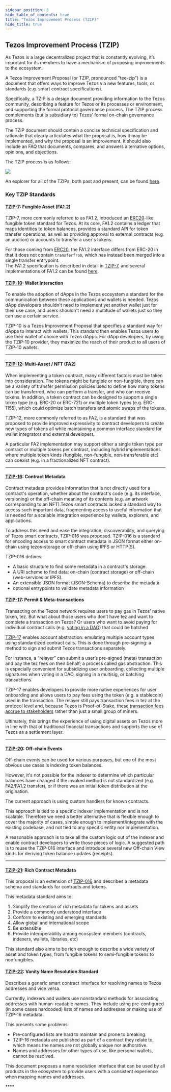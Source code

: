 ```yaml
---
sidebar_position: 3
hide_table_of_contents: true
title: "Tezos Improvement Process (TZIP)"
hide_title: true
---
```

## Tezos Improvement Process (TZIP)

As Tezos is a large decentralized project that is constantly evolving, it’s important for its members to have a mechanism of proposing improvements to the ecosystem. 

A Tezos Improvement Proposal \(or TZIP, pronounced "tee-zip"\) is a document that offers ways to improve Tezos via new features, tools, or standards \(e.g. smart contract specifications\).

Specifically, a TZIP is a design document providing information to the Tezos community, describing a feature for Tezos or its processes or environment, and supporting the formal protocol governance process. The TZIP process complements \(but is subsidiary to\) Tezos' formal on-chain governance process.

The TZIP document should contain a concise technical specification and rationale that clearly articulates what the proposal is, how it may be implemented, and why the proposal is an improvement. It should also include an FAQ that documents, compares, and answers alternative options, opinions, and objections.  
  
The TZIP process is as follows:

![](https://lh5.googleusercontent.com/S6RtLcgx3jMgAIIlmejGXfVzauiN9Wr0zbfw_dQgy1SUgze7XPOpgnCy-anupBD37azDaW9do9V1JMkkot1mWsUlMmeG7ydFCHbOZaEMQzk1K4B6c1tOKgGVz6Ve0tYKbVx0jBQN)

An explorer for all of the TZIPs, both past and present, can be found [here](https://tzip.tezosagora.org/).

### Key TZIP Standards

#### [**TZIP-7**](https://tzip.tezosagora.org/proposal/tzip-7/): Fungible Asset \(FA1.2\)

TZIP-7, more commonly referred to as FA1.2, introduced an [ERC20](https://eips.ethereum.org/EIPS/eip-20)-like fungible token standard for Tezos. At its core, FA1.2 contains a ledger that maps identities to token balances, provides a standard API for token transfer operations, as well as providing approval to external contracts \(e.g. an auction\) or accounts to transfer a user's tokens.

For those coming from [ERC20](https://eips.ethereum.org/EIPS/eip-20), the FA1.2 interface differs from ERC-20 in that it does not contain `transferfrom`, which has instead been merged into a single transfer entrypoint.   
The FA1.2 specification is described in detail in [TZIP-7](https://gitlab.com/tzip/tzip/blob/master/proposals/tzip-7/tzip-7.md), and several implementations of FA1.2 can be found [here](https://assets.tqtezos.com/docs/token-contracts/fa12/2-fa12-ligo/).



#### [**TZIP-10**](https://tzip.tezosagora.org/proposal/tzip-10/): Wallet Interaction

To enable the adoption of dApps in the Tezos ecosystem a standard for the communication between these applications and wallets is needed. Tezos dApp developers shouldn't need to implement yet another wallet just for their use case, and users shouldn't need a multitude of wallets just so they can use a certain service.

TZIP-10 is a Tezos Improvement Proposal that specifies a standard way for dApps to interact with wallets. This standard then enables Tezos users to use their wallet of choice with Tezos dApps. For dApp developers, by using the TZIP-10 provider, they maximize the reach of their product to all users of TZIP-10 wallets.  
****

#### [**TZIP-12**](https://tzip.tezosagora.org/proposal/tzip-12/): Multi-Asset / NFT \(FA2\)

When implementing a token contract, many different factors must be taken into consideration. The tokens might be fungible or non-fungible, there can be a variety of transfer permission policies used to define how many tokens can be transferred, who can perform a transfer, and who can receive tokens. In addition, a token contract can be designed to support a single token type \(e.g. ERC-20 or ERC-721\) or multiple token types \(e.g. ERC-1155\), which could optimize batch transfers and atomic swaps of the tokens.

TZIP-12, more commonly referred to as FA2, is a standard that was proposed to provide improved expressivity to contract developers to create new types of tokens all while maintaining a common interface standard for wallet integrators and external developers.

A particular FA2 implementation may support either a single token type per contract or multiple tokens per contract, including hybrid implementations where multiple token kinds \(fungible, non-fungible, non-transferable etc\) can coexist \(e.g. in a fractionalized NFT contract\).  
****

#### [**TZIP-16**](https://tzip.tezosagora.org/proposal/tzip-16/): Contract Metadata

Contract metadata provides information that is not directly used for a contract's operation, whether about the contract's code \(e.g. its interface, versioning\) or the off-chain meaning of its contents \(e.g. an artwork corresponding to an NFT\).Tezos smart contracts lacked a standard way to access such important data, fragmenting access to useful information that is needed for a scalable integration experience by wallets, explorers, and applications.

To address this need and ease the integration, discoverability, and querying of Tezos smart contracts, TZIP-016 was proposed. TZIP-016 is a standard for encoding access to smart contract metadata in JSON format either on-chain using tezos-storage or off-chain using IPFS or HTTP\(S\).

TZIP-016 defines:

* A basic structure to find some metadata in a contract's storage.
* A URI scheme to find data: on-chain \(contract storage\) or off-chain \(web-services or IPFS\).
* An extensible JSON format \(JSON-Schema\) to describe the metadata 
* optional entrypoints to validate metadata information 

#### [**TZIP-17**](https://tzip.tezosagora.org/proposal/tzip-17/): Permit & Meta-transactions

Transacting on the Tezos network requires users to pay gas in Tezos’ native token, tez. But what about those users who don’t have tez and want to complete a transaction on Tezos? Or users who want to avoid paying for individual contract calls \(e.g. [voting in a DAO](https://snapshot.page/)\) that could be batched

[TZIP-17](https://gitlab.com/tzip/tzip/-/blob/master/proposals/tzip-17/tzip-17.md) enables account abstraction: emulating multiple account types using standardized contract calls. This is done through pre-signing: a method to sign and submit Tezos transactions separately.

For instance, a “relayer” can submit a user’s pre-signed \(meta\) transaction and pay the tez fees on their behalf; a process called gas abstraction. This is especially convenient for subsidizing user onboarding, collecting multiple signatures when voting in a DAO, signing in a multisig, or batching transactions.

TZIP-17 enables developers to provide more native experiences for user onboarding and allows users to pay fees using the token \(e.g. a stablecoin\) used in the transaction. The relayer still pays transaction fees in tez at the protocol level and, because Tezos is Proof-of-Stake, these [transaction fees accrue to stakeholders](http://ex.rs/protocol-level-fees/) rather than just a small group of miners.

Ultimately, this brings the experience of using digital assets on Tezos more in line with that of traditional financial transactions and supports the use of Tezos as a settlement layer.  
****

#### [**TZIP-20**](https://tzip.tezosagora.org/proposal/tzip-20/): Off-chain Events

Off-chain events can be used for various purposes, but one of the most obvious use cases is indexing token balances.

However, it's not possible for the indexer to determine which particular balances have changed if the invoked method is not standardized \(e.g. FA2/FA1.2 transfer\), or if there was an initial token distribution at the origination.

The current approach is using custom handlers for known contracts. 

This approach is tied to a specific indexer implementation and is not scalable. Therefore we need a better alternative that is flexible enough to cover the majority of cases, simple enough to implement/integrate with the existing codebase, and not tied to any specific entity nor implementation.

A reasonable approach is to take all the custom logic out of the indexer and enable contract developers to write those pieces of logic. A suggested path is to reuse the TZIP-016 interface and introduce several new Off-chain View kinds for deriving token balance updates \(receipts\).  
****

#### [**TZIP-21**](https://tzip.tezosagora.org/proposal/tzip-21/): Rich Contract Metadata

This proposal is an extension of [TZIP-016](https://tzip.tezosagora.org/proposal/tzip-16/) and describes a metadata schema and standards for contracts and tokens.

This metadata standard aims to:

1. Simplify the creation of rich metadata for tokens and assets
2. Provide a commonly understood interface
3. Conform to existing and emerging standards
4. Allow global and international scope
5. Be extensible
6. Provide interoperability among ecosystem members \(contracts, indexers, wallets, libraries, etc\)

This standard also aims to be rich enough to describe a wide variety of asset and token types, from fungible tokens to semi-fungible tokens to nonfungibles.

#### [**TZIP-22**](https://gitlab.com/tezos/tzip/-/blob/master/proposals/tzip-22/tzip-22.md%20): Vanity Name Resolution Standard

Describes a generic smart contract interface for resolving names to Tezos addresses and vice versa.

Currently, indexers and wallets use nonstandard methods for associating addresses with human-readable names. They include using pre-configured \(in some cases hardcoded\) lists of names and addresses or making use of TZIP-16 metadata.

This presents some problems:

* Pre-configured lists are hard to maintain and prone to breaking.
* TZIP-16 metadata are published as part of a contract they relate to, which means the names are not globally unique nor authorative.
* Names and addresses for other types of use, like personal wallets, cannot be resolved.

This document proposes a name resolution interface that can be used by all products in the ecosystem to provide users with a consistent experience when mapping names and addresses.

\*\*\*\*


